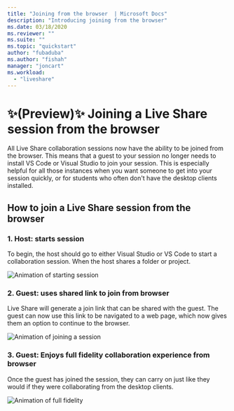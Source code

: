 ```yaml
---
title: "Joining from the browser  | Microsoft Docs"
description: "Introducing joining from the browser"
ms.date: 03/18/2020
ms.reviewer: ""
ms.suite: ""
ms.topic: "quickstart"
author: "fubaduba"
ms.author: "fishah"
manager: "joncart"
ms.workload: 
  - "liveshare"
---
```


# ✨(Preview)✨ Joining a Live Share session from the browser

All Live Share collaboration sessions now have the ability to be joined from the browser. This means that a guest to your session no longer needs to install VS Code or Visual Studio to join your session. This is especially helpful for all those instances when you want someone to get into your session quickly, or for students who often don't have the desktop clients installed.

## How to join a Live Share session from the browser

### 1. Host: starts session

To begin, the host should go to either Visual Studio or VS Code to start a collaboration session. When the host shares a folder or project.

![Animation of starting session](https://user-images.githubusercontent.com/51928518/76938928-b814e300-68b4-11ea-923e-cefabd4688c6.gif)

### 2. Guest: uses shared link to join from browser

Live Share will generate a join link that can be shared with the guest. The guest can now use this link to be navigated to a web page, which now gives them an option to continue to the browser.

![Animation of joining a session](https://user-images.githubusercontent.com/51928518/76941137-b8af7880-68b8-11ea-8228-41fdf4afd3ef.gif)

### 3. Guest: Enjoys full fidelity collaboration experience from browser

Once the guest has joined the session, they can carry on just like they would if they were collaborating from the desktop clients.

![Animation of full fidelity](https://user-images.githubusercontent.com/51928518/76942009-40e24d80-68ba-11ea-885c-6eb1069ed550.gif)

<!---
# Frequently asked questions 

##### 1. Is there an environment running in the background, that is hosting my session in the browser?
When you join a Live Share session from the browser, there is no new environment spun up. It is a serverless service. 
##### 2. Do I have to pay for the service of joining from the browser?
Joining from the browser is free, much like all of Live Share.

##### 3. How is this different from Visual Studio Online?
When you join from the browser, you only access the VS Code client from the browser during the session. Once the session ends, all the files and folders along with editor capabilities will close. To use an editor in the browser, backed with your own environment to edit your own files, you must use [Visual Studio Online.](aka.ms/vso)

##### 4. Does this work for all browsers?
Yes. This works on all browsers. 
##### 5. Is there a VS client that I can use in the browser?
We do not have this available yet. 

# Feedback and issues 
This is a preview feature, and we hope to get user feedback to improve the experience. Please fill out any feedback or issues you see on our GitHub repo [here.](https://github.com/MicrosoftDocs/live-share/issues/new?template=bug_report.md)

--->
